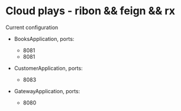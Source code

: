 # Cloud plays - ribon && feign && rx

Current configuration

- BooksApplication, ports:
    - 8081
    - 8081
    
- CustomerApplication, ports:
    - 8083

- GatewayApplication, ports:
    - 8080